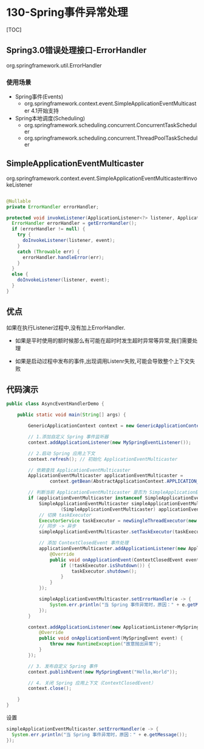 # 130-Spring事件异常处理

[TOC]

## Spring3.0错误处理接口-ErrorHandler

org.springframework.util.ErrorHandler

### 使用场景

- Spring事件(Events)
  - org.springframework.context.event.SimpleApplicationEventMulticaster 4.1开始支持
- Spring本地调度(Scheduling)
  - org.springframework.scheduling.concurrent.ConcurrentTaskScheduler
  - org.springframework.scheduling.concurrent.ThreadPoolTaskScheduler



## SimpleApplicationEventMulticaster

org.springframework.context.event.SimpleApplicationEventMulticaster#invokeListener

```java

@Nullable
private ErrorHandler errorHandler;

protected void invokeListener(ApplicationListener<?> listener, ApplicationEvent event) {
  ErrorHandler errorHandler = getErrorHandler();
  if (errorHandler != null) {
    try {
      doInvokeListener(listener, event);
    }
    catch (Throwable err) {
      errorHandler.handleError(err);
    }
  }
  else {
    doInvokeListener(listener, event);
  }
}
```

## 优点

如果在执行Listener过程中,没有加上ErrorHandler.

- 如果是平时使用的额时候那么有可能在超时时发生超时异常等异常,我们需要处理

- 如果是启动过程中发布的事件,出现调用Listenr失败,可能会导致整个上下文失败

  

## 代码演示

```java
public class AsyncEventHandlerDemo {

    public static void main(String[] args) {

        GenericApplicationContext context = new GenericApplicationContext();

        // 1.添加自定义 Spring 事件监听器
        context.addApplicationListener(new MySpringEventListener());

        // 2.启动 Spring 应用上下文
        context.refresh(); // 初始化 ApplicationEventMulticaster

        // 依赖查找 ApplicationEventMulticaster
        ApplicationEventMulticaster applicationEventMulticaster =
                context.getBean(AbstractApplicationContext.APPLICATION_EVENT_MULTICASTER_BEAN_NAME, ApplicationEventMulticaster.class);

        // 判断当前 ApplicationEventMulticaster 是否为 SimpleApplicationEventMulticaster
        if (applicationEventMulticaster instanceof SimpleApplicationEventMulticaster) {
            SimpleApplicationEventMulticaster simpleApplicationEventMulticaster =
                    (SimpleApplicationEventMulticaster) applicationEventMulticaster;
            // 切换 taskExecutor
            ExecutorService taskExecutor = newSingleThreadExecutor(new CustomizableThreadFactory("my-spring-event-thread-pool"));
            // 同步 -> 异步
            simpleApplicationEventMulticaster.setTaskExecutor(taskExecutor);

            // 添加 ContextClosedEvent 事件处理
            applicationEventMulticaster.addApplicationListener(new ApplicationListener<ContextClosedEvent>() {
                @Override
                public void onApplicationEvent(ContextClosedEvent event) {
                    if (!taskExecutor.isShutdown()) {
                        taskExecutor.shutdown();
                    }
                }
            });

            simpleApplicationEventMulticaster.setErrorHandler(e -> {
                System.err.println("当 Spring 事件异常时，原因：" + e.getMessage());
            });
        }

        context.addApplicationListener(new ApplicationListener<MySpringEvent>() {
            @Override
            public void onApplicationEvent(MySpringEvent event) {
                throw new RuntimeException("故意抛出异常");
            }
        });

        // 3. 发布自定义 Spring 事件
        context.publishEvent(new MySpringEvent("Hello,World"));

        // 4. 关闭 Spring 应用上下文（ContextClosedEvent）
        context.close();

    }
}

```

设置

```java
simpleApplicationEventMulticaster.setErrorHandler(e -> {
  System.err.println("当 Spring 事件异常时，原因：" + e.getMessage());
});
```

